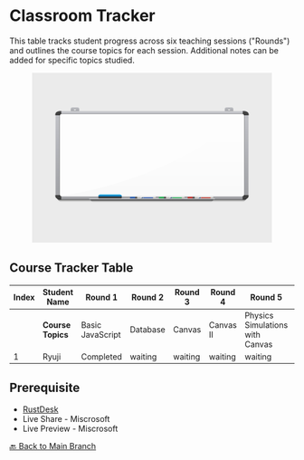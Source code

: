 # Classroom Tracker

This table tracks student progress across six teaching sessions ("Rounds") and outlines the course topics for each session. Additional notes can be added for specific topics studied.  

<figure><img src="whiteboard.jpg" alt="Designed by macrovector / Freepik http://www.freepik.com" width="500" height="300" /></figure>

## Course Tracker Table

| Index | Student Name       | Round 1            | Round 2       | Round 3       | Round 4       | Round 5                         | Round 6                  |
|-------|--------------------|--------------------|---------------|---------------|---------------|---------------------------------|--------------------------|
|       | **Course Topics**  | Basic JavaScript   | Database      | Canvas        | Canvas II     | Physics Simulations with Canvas | Multiplayer With Canvas  |
| 1     | Ryuji              | Completed           | waiting       | waiting       | waiting       | waiting                         | waiting                  |


## Prerequisite 

+ [RustDesk](https://github.com/rustdesk/rustdesk/releases/tag/1.3.3)
+ Live Share - Miscrosoft 
+ Live Preview - Miscrosoft 

[🔙 Back to Main Branch](https://github.com/doktorrick/webgames/tree/main)  

